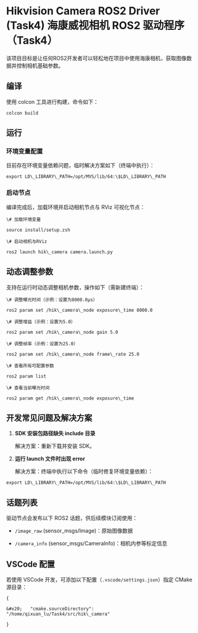 # Hikvision Camera ROS2 Driver (Task4) 海康威视相机 ROS2 驱动程序（Task4）

该项目目标是让任何ROS2开发者可以轻松地在项目中使用海康相机，获取图像数据并控制相机基础参数。


## 编译

使用 colcon 工具进行构建，命令如下：



```
colcon build
```

## 运行

### 环境变量配置

目前存在环境变量依赖问题，临时解决方案如下（终端中执行）：



```
export LD\_LIBRARY\_PATH=/opt/MVS/lib/64:\$LD\_LIBRARY\_PATH
```

### 启动节点

编译完成后，加载环境并启动相机节点与 RViz 可视化节点：



```
\# 加载环境变量

source install/setup.zsh

\# 启动相机与RViz

ros2 launch hik\_camera camera.launch.py
```

## 动态调整参数

支持在运行时动态调整相机参数，操作如下（需新建终端）：



```
\# 调整曝光时间（示例：设置为8000.0μs）

ros2 param set /hik\_camera\_node exposure\_time 8000.0

\# 调整增益（示例：设置为5.0）

ros2 param set /hik\_camera\_node gain 5.0

\# 调整帧率（示例：设置为25.0）

ros2 param set /hik\_camera\_node frame\_rate 25.0

\# 查看所有可配置参数

ros2 param list

\# 查看当前曝光时间

ros2 param get /hik\_camera\_node exposure\_time
```

## 开发常见问题及解决方案



1. **SDK 安装包路径缺失 include 目录**

   解决方案：重新下载并安装 SDK。

2. **运行 launch 文件时出现 error**

   解决方案：终端中执行以下命令（临时修复环境变量依赖）：



```
export LD\_LIBRARY\_PATH=/opt/MVS/lib/64:\$LD\_LIBRARY\_PATH
```

## 话题列表

驱动节点会发布以下 ROS2 话题，供后续模块订阅使用：



* `/image_raw` (sensor\_msgs/Image)：原始图像数据

* `/camera_info` (sensor\_msgs/CameraInfo)：相机内参等标定信息

## VSCode 配置

若使用 VSCode 开发，可添加以下配置（`.vscode/settings.json`）指定 CMake 源目录：



```
{

&#x20;   "cmake.sourceDirectory": "/home/qixuan_lu/Task4/src/hik\_camera"

}
```

